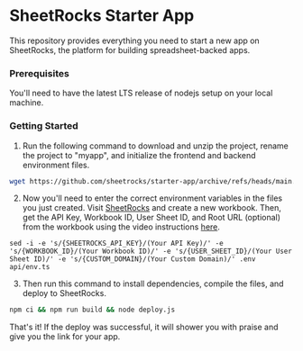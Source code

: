 # SheetRocks Starter App

This repository provides everything you need to start a new app on SheetRocks, the platform for building spreadsheet-backed apps.

### Prerequisites
You'll need to have the latest LTS release of nodejs setup on your local machine.

### Getting Started
1. Run the following command to download and unzip the project, rename the project to "myapp", and initialize the frontend and backend environment files.
```bash
wget https://github.com/sheetrocks/starter-app/archive/refs/heads/main.zip && unzip main.zip && mv starter-app-main myapp && cd myapp && mv .example.env .env && mv api/example.env.ts api/env.ts
```
2. Now you'll need to enter the correct environment variables in the files you just created. Visit [SheetRocks](https://sheet.rocks/home) and create a new workbook. Then, get the API Key, Workbook ID, User Sheet ID, and Root URL (optional) from the workbook using the video instructions [here](https://www.loom.com/share/5ba840b300184759a71a4f4b55f54eaa).
```
sed -i -e 's/{SHEETROCKS_API_KEY}/(Your API Key)/' -e 's/{WORKBOOK_ID}/(Your Workbook ID)/' -e 's/{USER_SHEET_ID}/(Your User Sheet ID)/' -e 's/{CUSTOM_DOMAIN}/(Your Custom Domain)/' .env api/env.ts
```
3. Then run this command to install dependencies, compile the files, and deploy to SheetRocks.
```bash
npm ci && npm run build && node deploy.js
```

That's it! If the deploy was successful, it will shower you with praise and give you the link for your app.


